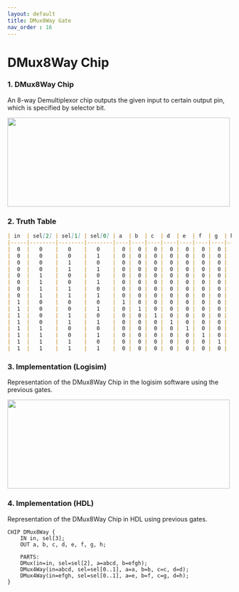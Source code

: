```yaml
---
layout: default
title: DMux8Way Gate
nav_order : 16
---
```


# DMux8Way Chip 

### 1. DMux8Way Chip

An 8-way Demultiplexor chip outputs the given input to certain output pin, which is specified by selector bit.

<img src="/nand2tetris/images/dmux8way.jpg" width="500" height="200px"/> 

### 2. Truth Table

```markdown
| in  | sel[2] | sel[1] | sel[0] | a  | b  | c  | d  | e  | f  | g  | h  |
|-----|--------|--------|--------|----|----|----|----|----|----|----|----|
|  0  |   0    |   0    |   0    |  0 |  0 |  0 |  0 |  0 |  0 |  0 |  0 |
|  0  |   0    |   0    |   1    |  0 |  0 |  0 |  0 |  0 |  0 |  0 |  0 |
|  0  |   0    |   1    |   0    |  0 |  0 |  0 |  0 |  0 |  0 |  0 |  0 |
|  0  |   0    |   1    |   1    |  0 |  0 |  0 |  0 |  0 |  0 |  0 |  0 |
|  0  |   1    |   0    |   0    |  0 |  0 |  0 |  0 |  0 |  0 |  0 |  0 |
|  0  |   1    |   0    |   1    |  0 |  0 |  0 |  0 |  0 |  0 |  0 |  0 |
|  0  |   1    |   1    |   0    |  0 |  0 |  0 |  0 |  0 |  0 |  0 |  0 |
|  0  |   1    |   1    |   1    |  0 |  0 |  0 |  0 |  0 |  0 |  0 |  0 |
|  1  |   0    |   0    |   0    |  1 |  0 |  0 |  0 |  0 |  0 |  0 |  0 |
|  1  |   0    |   0    |   1    |  0 |  1 |  0 |  0 |  0 |  0 |  0 |  0 |
|  1  |   0    |   1    |   0    |  0 |  0 |  1 |  0 |  0 |  0 |  0 |  0 |
|  1  |   0    |   1    |   1    |  0 |  0 |  0 |  1 |  0 |  0 |  0 |  0 |
|  1  |   1    |   0    |   0    |  0 |  0 |  0 |  0 |  1 |  0 |  0 |  0 |
|  1  |   1    |   0    |   1    |  0 |  0 |  0 |  0 |  0 |  1 |  0 |  0 |
|  1  |   1    |   1    |   0    |  0 |  0 |  0 |  0 |  0 |  0 |  1 |  0 |
|  1  |   1    |   1    |   1    |  0 |  0 |  0 |  0 |  0 |  0 |  0 |  1 |
```

### 3. Implementation (Logisim)
Representation of the DMux8Way Chip in the logisim software using the previous gates.

<img src="/nand2tetris/logisim/dmux8way.png" width="500" height="200px"/> 


### 4. Implementation (HDL)
Representation of the DMux8Way Chip in HDL using previous gates.


```hdl
CHIP DMux8Way {
    IN in, sel[3];
    OUT a, b, c, d, e, f, g, h;

    PARTS:
    DMux(in=in, sel=sel[2], a=abcd, b=efgh);
    DMux4Way(in=abcd, sel=sel[0..1], a=a, b=b, c=c, d=d);
    DMux4Way(in=efgh, sel=sel[0..1], a=e, b=f, c=g, d=h);
}
 ```